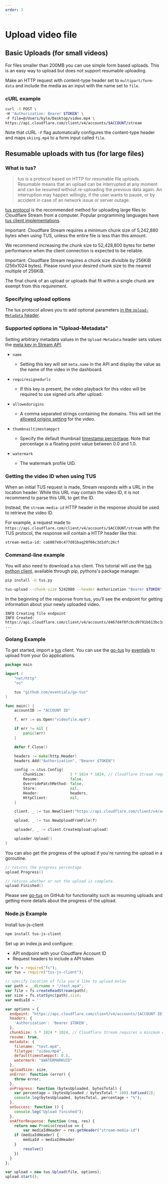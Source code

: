 ```yaml
---
order: 2
---
```


# Upload video file

## Basic Uploads (for small videos)

For files smaller than 200MB you can use simple form based uploads. This is an easy way to upload but does not support resumable uploading.

Make an HTTP request with content-type header set to `multipart/form-data` and include the media as an input with the name set to `file`.

### cURL example

```bash
curl -X POST \
-H "Authorization: Bearer $TOKEN" \
-F file=@/Users/kyle/Desktop/video.mp4 \
https://api.cloudflare.com/client/v4/accounts/$ACCOUNT/stream
```

<Aside>

Note that cURL `-F` flag automatically configures the content-type header and maps `skiing.mp4` to a form input called `file`.

</Aside>

## Resumable uploads with tus (for large files)

### What is tus?

> tus is a protocol based on HTTP for resumable file uploads. Resumable means that an upload can be interrupted at any moment and can be resumed without re-uploading the previous data again. An interruption may happen willingly, if the user wants to pause, or by accident in case of an network issue or server outage.

[tus protocol](https://tus.io) is the recommended method for uploading large files to Cloudflare Stream from a computer. Popular programming languages have [tus client implementations](https://tus.io/implementations.html).

<Aside>

Important: Cloudflare Stream requires a minimum chunk size of 5,242,880 bytes when using TUS, unless the entire file is less than this amount.

We recommend increasing the chunk size to 52,428,800 bytes for better performance when the client connection is expected to be reliable.

</Aside>

<Aside>

Important: Cloudflare Stream requires a chunk size divisible by 256KiB (256x1024 bytes). Please round your desired chunk size to the nearest multiple of 256KiB.

The final chunk of an upload or uploads that fit within a single chunk are exempt from this requirement.

</Aside>

### Specifying upload options

The tus protocol allows you to add optional parameters [in the `Upload-Metadata` header](https://tus.io/protocols/resumable-upload.html#upload-metadata).

### Supported options in "Upload-Metadata"

Setting arbitrary metadata values in the `Upload-Metadata` header sets values the [meta key in Stream API](https://api.cloudflare.com/#stream-videos-properties).

<Definitions>
	
- `name`
	
  - Setting this key will set `meta.name` in the API and display the value as the name of the video in the dashboard.

- `requiresignedurls`

  - If this key is present, the video playback for this video will be required to use signed urls after upload.

- `allowedorigins`

  - A comma separated strings containing the domains. This will set the [allowed origins setting](/viewing-your-videos/securing-your-stream) for the video.

- `thumbnailtimestamppct`

  - Specify the default thumbnail [timestamp percentage](/viewing-videos/displaying-thumbnails). Note that percentage is a floating point value between 0.0 and 1.0.

- `watermark`

  - The watermark profile UID.

</Definitions>

### Getting the video ID when using TUS

When an initial TUS request is made, Stream responds with a URL in the location header. While this URL may contain the video ID, it is not recommend to parse this URL to get the ID.

Instead, the `stream-media-id` HTTP header in the response should be used to retrieve the video ID.

For example, a request made to `https://api.cloudflare.com/client/v4/accounts/$ACCOUNT/stream` with the TUS protocol, the response will contain a HTTP header like this:

```
stream-media-id: cab807e0c477d01baq20f66c3d1dfc26cf
```

### Command-line example

<Example>

You will also need to download a tus client. This tutorial will use the [tus python client](https://github.com/tus/tus-py-client), available through pip, pythons's package manager.

```bash
pip install -U tus.py
```

```bash
tus-upload --chunk-size 5242880 --header Authorization "Bearer $TOKEN" $PATH_TO_VIDEO https://api.cloudflare.com/client/v4/accounts/$ACCOUNT/stream
```

In the beginning of the response from tus, you’ll see the endpoint for getting information about your newly uploaded video.

    INFO Creating file endpoint
    INFO Created: https://api.cloudflare.com/client/v4/accounts/d467d4f0fcbcd9791b613bc3a9599cdc/stream/dd5d531a12de0c724bd1275a3b2bc9c6
    ...

</Example>


### Golang Example

<Example>

To get started, import a [tus](https://tus.io) client. You can use the [go-tus](https://github.com/eventials/go-tus) by [eventials](https://github.com/eventials) to upload from your Go applications.

```go
package main

import (
	"net/http"
	"os"

	tus "github.com/eventials/go-tus"
)

func main() {
	accountID := "ACCOUNT ID"

	f, err := os.Open("videofile.mp4")

	if err != nil {
		panic(err)
	}

	defer f.Close()

	headers := make(http.Header)
	headers.Add("Authorization", "Bearer $TOKEN")

	config := &tus.Config{
		ChunkSize:           5 * 1024 * 1024, // Cloudflare Stream requires a minimum chunk size of 5MB.
		Resume:              false,
		OverridePatchMethod: false,
		Store:               nil,
		Header:              headers,
		HttpClient:          nil,
	}

	client, _ := tus.NewClient("https://api.cloudflare.com/client/v4/accounts/"+ accountID +"/stream", config)

	upload, _ := tus.NewUploadFromFile(f)

	uploader, _ := client.CreateUpload(upload)

	uploader.Upload()
}

```

You can also get the progress of the upload if you're running the upload in a goroutine.

```go
// returns the progress percentage.
upload.Progress()

// returns whether or not the upload is complete.
upload.Finished()
```

</Example>

Please see [go-tus](https://github.com/eventials/go-tus) on GitHub for functionality such as resuming uploads and getting more details about the progress of the upload.


### Node.js Example

<Example>

Install tus-js-client

```bash
npm install tus-js-client
```

Set up an index.js and configure:

* API endpoint with your Cloudflare Account ID
* Request headers to include a API token

```javascript
var fs = require("fs");
var tus = require("tus-js-client");

// specify location of file you'd like to upload below
var path = __dirname + "/test.mp4";
var file = fs.createReadStream(path);
var size = fs.statSync(path).size;
var mediaId = ''

var options = {
  endpoint: "https://api.cloudflare.com/client/v4/accounts/{ACCOUNT ID}/stream",
  headers: {
    'Authorization': 'Bearer $TOKEN',
  },
  chunkSize: 5 * 1024 * 1024, // Cloudflare Stream requires a minimum chunk size of 5MB.
  resume: true,
  metadata: {
    filename: "test.mp4",
    filetype: "video/mp4",
    defaulttimestamppct: 0.5,
    watermark: "$WATERMARKUID"
  },
  uploadSize: size,
  onError: function (error) {
    throw error;
  },
  onProgress: function (bytesUploaded, bytesTotal) {
    var percentage = (bytesUploaded / bytesTotal * 100).toFixed(2);
    console.log(bytesUploaded, bytesTotal, percentage + "%");
  },
  onSuccess: function () {
    console.log("Upload finished");
  },
  onAfterResponse: function (req, res) {
    return new Promise(resolve => {
        var mediaIdHeader = res.getHeader("stream-media-id")
	if (mediaIdHeader) {
	    mediaId = mediaIdHeader
	}
        resolve()
    })
  }
};

var upload = new tus.Upload(file, options);
upload.start();
```

</Example>
